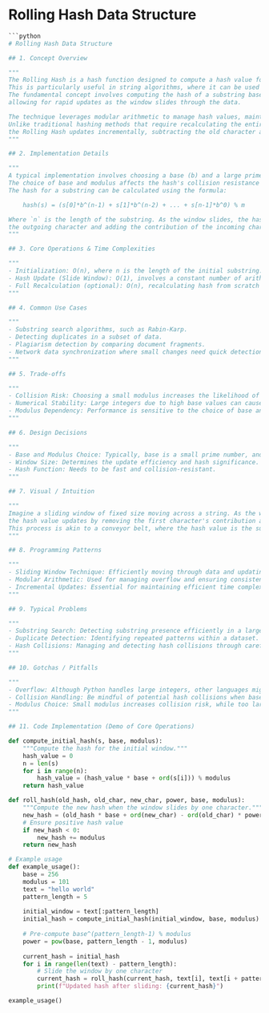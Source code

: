 # Rolling Hash Data Structure

```python
```python
# Rolling Hash Data Structure

## 1. Concept Overview

"""
The Rolling Hash is a hash function designed to compute a hash value for a sliding window of data efficiently.
This is particularly useful in string algorithms, where it can be used to find patterns or substrings in a larger text.
The fundamental concept involves computing the hash of a substring based on the hash of the previous substring,
allowing for rapid updates as the window slides through the data.

The technique leverages modular arithmetic to manage hash values, maintaining a constant-time complexity for each update.
Unlike traditional hashing methods that require recalculating the entire hash upon each window shift,
the Rolling Hash updates incrementally, subtracting the old character and adding the new character.
"""

## 2. Implementation Details

"""
A typical implementation involves choosing a base (b) and a large prime modulus (m).
The choice of base and modulus affects the hash's collision resistance and efficiency.
The hash for a substring can be calculated using the formula:

    hash(s) = (s[0]*b^(n-1) + s[1]*b^(n-2) + ... + s[n-1]*b^0) % m

Where `n` is the length of the substring. As the window slides, the hash is updated by removing the contribution of
the outgoing character and adding the contribution of the incoming character.
"""

## 3. Core Operations & Time Complexities

"""
- Initialization: O(n), where n is the length of the initial substring.
- Hash Update (Slide Window): O(1), involves a constant number of arithmetic operations.
- Full Recalculation (optional): O(n), recalculating hash from scratch for validation.
"""

## 4. Common Use Cases

"""
- Substring search algorithms, such as Rabin-Karp.
- Detecting duplicates in a subset of data.
- Plagiarism detection by comparing document fragments.
- Network data synchronization where small changes need quick detection.
"""

## 5. Trade-offs

"""
- Collision Risk: Choosing a small modulus increases the likelihood of hash collisions.
- Numerical Stability: Large integers due to high base values can cause overflow, although Python handles large integers gracefully.
- Modulus Dependency: Performance is sensitive to the choice of base and modulus.
"""

## 6. Design Decisions

"""
- Base and Modulus Choice: Typically, base is a small prime number, and modulus is a large prime.
- Window Size: Determines the update efficiency and hash significance.
- Hash Function: Needs to be fast and collision-resistant.
"""

## 7. Visual / Intuition

"""
Imagine a sliding window of fixed size moving across a string. As the window moves one character forward, 
the hash value updates by removing the first character's contribution and adding the new character's contribution.
This process is akin to a conveyor belt, where the hash value is the sum of weighted character positions.
"""

## 8. Programming Patterns

"""
- Sliding Window Technique: Efficiently moving through data and updating state.
- Modular Arithmetic: Used for managing overflow and ensuring consistent hash values.
- Incremental Updates: Essential for maintaining efficient time complexity.
"""

## 9. Typical Problems

"""
- Substring Search: Detecting substring presence efficiently in a larger string.
- Duplicate Detection: Identifying repeated patterns within a dataset.
- Hash Collisions: Managing and detecting hash collisions through careful base/modulus choice.
"""

## 10. Gotchas / Pitfalls

"""
- Overflow: Although Python handles large integers, other languages might not, requiring careful handling of large values.
- Collision Handling: Be mindful of potential hash collisions when base/modulus values are not well chosen.
- Modulus Choice: Small modulus increases collision risk, while too large can affect performance.
"""

## 11. Code Implementation (Demo of Core Operations)

def compute_initial_hash(s, base, modulus):
    """Compute the hash for the initial window."""
    hash_value = 0
    n = len(s)
    for i in range(n):
        hash_value = (hash_value * base + ord(s[i])) % modulus
    return hash_value

def roll_hash(old_hash, old_char, new_char, power, base, modulus):
    """Compute the new hash when the window slides by one character."""
    new_hash = (old_hash * base + ord(new_char) - ord(old_char) * power) % modulus
    # Ensure positive hash value
    if new_hash < 0:
        new_hash += modulus
    return new_hash

# Example usage
def example_usage():
    base = 256
    modulus = 101
    text = "hello world"
    pattern_length = 5
    
    initial_window = text[:pattern_length]
    initial_hash = compute_initial_hash(initial_window, base, modulus)
    
    # Pre-compute base^(pattern_length-1) % modulus
    power = pow(base, pattern_length - 1, modulus)
    
    current_hash = initial_hash
    for i in range(len(text) - pattern_length):
        # Slide the window by one character
        current_hash = roll_hash(current_hash, text[i], text[i + pattern_length], power, base, modulus)
        print(f"Updated hash after sliding: {current_hash}")

example_usage()
```
```